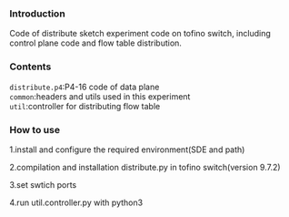 ### Introduction
Code of distribute sketch experiment code on tofino switch, including control plane code and flow table distribution.
### Contents
`distribute.p4`:P4-16 code of data plane  
`common`:headers and utils used in this experiment  
`util`:controller for distributing flow table
### How to use
1.install and configure the required environment(SDE and path)  

2.compilation and installation distribute.py in tofino switch(version 9.7.2)  

3.set swtich ports  

4.run util.controller.py with python3
